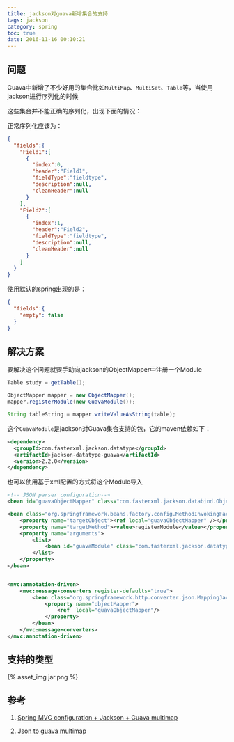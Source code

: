 ```yaml
---
title: jackson对guava新增集合的支持
tags: jackson
category: spring
toc: true
date: 2016-11-16 00:10:21
---
```




## 问题

Guava中新增了不少好用的集合比如`MultiMap`、`MultiSet`、`Table`等，当使用jackson进行序列化的时候

这些集合并不能正确的序列化，出现下面的情况：

正常序列化应该为：
```json
{
  "fields":{
    "Field1":[
      {
        "index":0,
        "header":"Field1",
        "fieldType":"fieldtype",
        "description":null,
        "cleanHeader":null
      }
    ],
    "Field2":[
      {
        "index":1,
        "header":"Field2",
        "fieldType":"fieldtype",
        "description":null,
        "cleanHeader":null
      }
    ]
  }
}
```

使用默认的spring出现的是：

```json
{
  "fields":{
    "empty": false
  }
}
```

## 解决方案

要解决这个问题就要手动向jackson的ObjectMapper中注册一个Module

```java
Table study = getTable();

ObjectMapper mapper = new ObjectMapper();
mapper.registerModule(new GuavaModule());

String tableString = mapper.writeValueAsString(table);
```



这个`GuavaModule`是jackson对Guava集合支持的包，它的maven依赖如下：

```xml
<dependency>
  <groupId>com.fasterxml.jackson.datatype</groupId>
  <artifactId>jackson-datatype-guava</artifactId>
  <version>2.2.0</version>
</dependency>
```

也可以使用基于xml配置的方式将这个Module导入
```xml
<!-- JSON parser configuration-->
<bean id="guavaObjectMapper" class="com.fasterxml.jackson.databind.ObjectMapper"/>

<bean class="org.springframework.beans.factory.config.MethodInvokingFactoryBean">
    <property name="targetObject"><ref local="guavaObjectMapper" /></property>
    <property name="targetMethod"><value>registerModule</value></property>
    <property name="arguments">
        <list>
            <bean id="guavaModule" class="com.fasterxml.jackson.datatype.guava.GuavaModule"/>
        </list>
    </property>
</bean>


<mvc:annotation-driven>
    <mvc:message-converters register-defaults="true">
        <bean class="org.springframework.http.converter.json.MappingJackson2HttpMessageConverter">
            <property name="objectMapper">
                <ref  local="guavaObjectMapper"/>
            </property>
        </bean>
    </mvc:message-converters>
</mvc:annotation-driven>
```

## 支持的类型

{%  asset_img   jar.png  %}




## 参考

1. [Spring MVC configuration + Jackson + Guava multimap](http://stackoverflow.com/questions/26979120/spring-mvc-configuration-jackson-guava-multimap)

2. [Json to guava multimap](http://www.leveluplunch.com/java/examples/convert-json-to-guava-multimap-with-jackson/)
